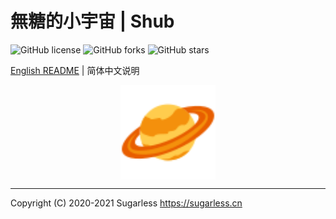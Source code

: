 # 無糖的小宇宙 | Shub

![GitHub license](https://img.shields.io/github/license/sugarlesss/shub)
![GitHub forks](https://img.shields.io/github/forks/sugarlesss/shub)
![GitHub stars](https://img.shields.io/github/stars/sugarlesss/shub)

[English README](https://github.com/sugarlesss/shub/blob/main/README.md) | 简体中文说明

<div align="center">
    <img src="./avatar.svg" width="30%" height="30%" align="center">
</div>

---
Copyright (C) 2020-2021 Sugarless <https://sugarless.cn>